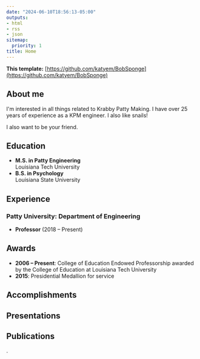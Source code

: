 ```yaml
---
date: "2024-06-10T18:56:13-05:00"
outputs:
- html
- rss
- json
sitemap:
  priority: 1
title: Home
---
```


**This template:** [https://github.com/katyem/BobSponge](https://github.com/katyem/BobSponge)

## About me

I'm interested in all things related to Krabby Patty Making. I have over 25 years of experience as a KPM engineer. I also like snails!

I also want to be your friend.

## Education
- **M.S. in Patty Engineering**  
  Louisiana Tech University
- **B.S. in Psychology**  
  Louisiana State University

## Experience

### Patty University: Department of Engineering
- **Professor** (2018 – Present)

## Awards
- **2006 – Present**: College of Education Endowed Professorship awarded by the College of Education at Louisiana Tech University
- **2015**: Presidential Medallion for service

## Accomplishments


## Presentations


## Publications
.
